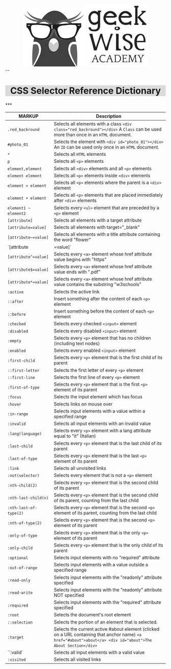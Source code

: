 
<div align='center'>
<img src='images/geekwise_logo_owl_bw_small.png' alt='geekwise'>
<img src='images/geekwise_logo_txt_bw_small.png' alt='geekwise'>
</div>
--
<h1 align='center' style='
background-color:#dbdbdb;'>
CSS Selector Reference Dictionary
</h1>
***

MARKUP	        | Description
--------------- | ---------------
`.red_backround` 			|	Selects all elements with a class `<div class="red_backround"></div>` A `Class` can be used more than once in an `HTML` document.
`#photo_01` 				|	Selects the element with `<div id="photo_01"></div>` An `ID` can be used only once in an `HTML` document.
`*` 								|	Selects all `HTML` elements
`p` 								|	Selects all `<p>` elements
`element,element` |	Selects all `<div>` elements and all `<p>` elements
`element element` |	Selects all `<p>` elements inside `<div>` elements
`element > element` |	Selects all `<p>` elements where the parent is a `<div>` element
`element + element` |	Selects all `<p>` elements that are placed immediately after `<div>` elements
`element1 ~ element2` |	Selects every `<ul>` element that are preceded by a `<p>` element
`[attribute]` |	Selects all elements with a target attribute
`[attribute=value]` |	Selects all elements with target="_blank"
`[attribute~=value]` |	Selects all elements with a title attribute containing the word "flower"
`[attribute|=value]` |	Selects all elements with a lang attribute value starting with "en"
`[attribute^=value]` |	Selects every `<a>` element whose href attribute value begins with "https"
`[attribute$=value]` |	Selects every `<a>` element whose href attribute value ends with ".pdf"
`[attribute*=value]` |	Selects every `<a>` element whose href attribute value contains the substring "w3schools"
`:active` |	Selects the active link
`::after` |	Insert something after the content of each `<p>` element
`::before` |	Insert something before the content of each `<p>` element
`:checked` |	Selects every checked `<input>` element
`:disabled` |	Selects every disabled `<input>` element
`:empty` |	Selects every `<p>` element that has no children (including text nodes)
`:enabled` |	Selects every enabled `<input>` element
`:first-child` |	Selects every `<p>` element that is the first child of its parent
`::first-letter` |	Selects the first letter of every `<p>` element
`::first-line` |	Selects the first line of every `<p>` element
`:first-of-type` |	Selects every `<p>` element that is the first `<p>` element of its parent
`:focus` |	Selects the input element which has focus
`:hover` |	Selects links on mouse over
`:in-range` |	Selects input elements with a value within a specified range
`:invalid` |	Selects all input elements with an invalid value
`:lang(language)` |	Selects every `<p>` element with a lang attribute equal to "it" (Italian)
`:last-child` |	Selects every `<p>` element that is the last child of its parent
`:last-of-type` |	Selects every `<p>` element that is the last `<p>` element of its parent
`:link` |	Selects all unvisited links
`:not(selector)` |	Selects every element that is not a `<p>` element
`:nth-child(2)` |	Selects every `<p>` element that is the second child of its parent
`:nth-last-child(n)` |	Selects every `<p>` element that is the second child of its parent, counting from the last child
`:nth-last-of-type(2)` |	Selects every `<p>` element that is the second `<p>` element of its parent, counting from the last child
`:nth-of-type(2)` |	Selects every `<p>` element that is the second `<p>` element of its parent
`:only-of-type` |	Selects every `<p>` element that is the only `<p>` element of its parent
`:only-child` |	Selects every `<p>` element that is the only child of its parent
`:optional` |	Selects input elements with no "required" attribute
`:out-of-range` |	Selects input elements with a value outside a specified range
`:read-only` |	Selects input elements with the "readonly" attribute specified
`:read-write` |	Selects input elements with the "readonly" attribute NOT specified
`:required` |	Selects input elements with the "required" attribute specified
`:root` |	Selects the document's root element
`::selection` |	Selects the portion of an element that is selected.
`:target` |	Selects the current active #about element (clicked on a URL containing that anchor name) `<a href="#about">about</a> <div id="about">The About Section</div>`
``:valid` |	Selects all input elements with a valid value
`:visited` |	Selects all visited links
